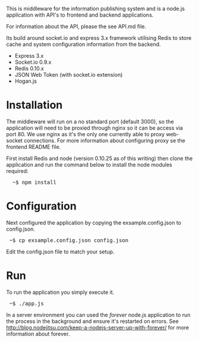 This is middleware for the information publishing system and is a node.js application with API's to frontend and backend applications.

For information about the API, please the see API.md file.

Its build around socket.io and express 3.x framework utilising Redis to store cache and system configuration information from the backend.

 * Express 3.x
 * Socket.io 0.9.x
 * Redis 0.10.x
 * JSON Web Token (with socket.io extension)
 * Hogan.js

# Installation
The middleware will run on a no standard port (default 3000), so the application will need to be proxied through nginx so it can be access via port 80. We use nginx as it's the only one currently able to proxy web-socket connections. For more information about configuring proxy se the frontend README file.

First install Redis and node (version 0.10.25 as of this writing) then clone the application and run the command below to install the node modules required:
<pre>
  ~$ npm install
</pre>

# Configuration
Next configured the application by copying the exsample.config.json to config.json.
<pre>
 ~$ cp exsample.config.json config.json
</pre>

Edit the config.json file to match your setup.

# Run
To run the application you simply execute it.
<pre>
 ~$ ./app.js
</pre>

In a server environment you can used the _forever_ node.js application to run the process in the background and ensure it's restarted on errors. See http://blog.nodejitsu.com/keep-a-nodejs-server-up-with-forever/ for more information about forever.